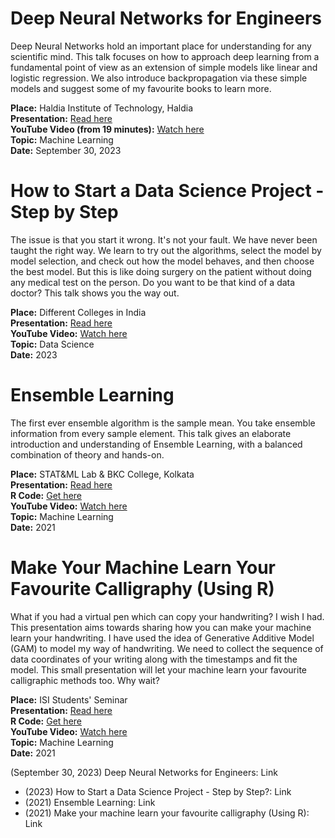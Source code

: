 # Deep Neural Networks for Engineers

Deep Neural Networks hold an important place for understanding for any scientific mind. This talk focuses on how to approach deep learning from a fundamental point of view as an extension of simple models like linear and logistic regression. We also introduce backpropagation via these simple models and suggest some of my favourite books to learn more.

**Place:** Haldia Institute of Technology, Haldia  
**Presentation:** [Read here](#)  
**YouTube Video (from 19 minutes):** [Watch here](#)  
**Topic:** Machine Learning  
**Date:** September 30, 2023

# How to Start a Data Science Project - Step by Step

The issue is that you start it wrong. It's not your fault. We have never been taught the right way. We learn to try out the algorithms, select the model by model selection, and check out how the model behaves, and then choose the best model. But this is like doing surgery on the patient without doing any medical test on the person. Do you want to be that kind of a data doctor? This talk shows you the way out.

**Place:** Different Colleges in India  
**Presentation:** [Read here](#)  
**YouTube Video:** [Watch here](#)  
**Topic:** Data Science  
**Date:** 2023

# Ensemble Learning

The first ever ensemble algorithm is the sample mean. You take ensemble information from every sample element. This talk gives an elaborate introduction and understanding of Ensemble Learning, with a balanced combination of theory and hands-on.

**Place:** STAT&ML Lab & BKC College, Kolkata  
**Presentation:** [Read here](#)  
**R Code:** [Get here](#)  
**YouTube Video:** [Watch here](#)  
**Topic:** Machine Learning  
**Date:** 2021


# Make Your Machine Learn Your Favourite Calligraphy (Using R)

What if you had a virtual pen which can copy your handwriting? I wish I had. This presentation aims towards sharing how you can make your machine learn your handwriting. I have used the idea of Generative Additive Model (GAM) to model my way of handwriting. We need to collect the sequence of data coordinates of your writing along with the timestamps and fit the model. This small presentation will let your machine learn your favourite calligraphic methods too. Why wait?

**Place:** ISI Students' Seminar  
**Presentation:** [Read here](#)  
**R Code:** [Get here](#)  
**YouTube Video:** [Watch here](#)  
**Topic:** Machine Learning  
**Date:** 2021

 
 (September 30, 2023) Deep Neural Networks for Engineers: Link
* (2023) How to Start a Data Science Project - Step by Step?: Link
* (2021) Ensemble Learning: Link
* (2021) Make your machine learn your favourite calligraphy (Using R): Link
